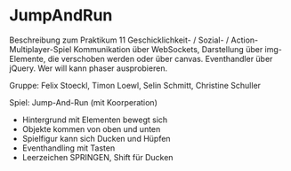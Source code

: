 # JumpAndRun
Beschreibung zum Praktikum 11
Geschicklichkeit- / Sozial- / Action-Multiplayer-Spiel
Kommunikation über WebSockets, Darstellung über img-Elemente, die verschoben werden oder über canvas. 
Eventhandler über jQuery. Wer will kann phaser ausprobieren.

Gruppe: Felix Stoeckl, Timon Loewl, Selin Schmitt, Christine Schuller

Spiel: Jump-And-Run (mit Koorperation)
 
- Hintergrund mit Elementen bewegt sich
- Objekte kommen von oben und unten
- Spielfigur kann sich Ducken und Hüpfen
- Eventhandling mit Tasten
- Leerzeichen SPRINGEN, Shift für Ducken
